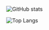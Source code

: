 ![GitHub stats](https://github-readme-stats.vercel.app/api?username=404kuso&theme=material-palenight&show_icons=true)


![Top Langs](https://github-readme-stats.vercel.app/api/top-langs/?username=404kuso&theme=material-palenight)
<!--
**404kuso/404kuso** is a ✨ _special_ ✨ repository because its `README.md` (this file) appears on your GitHub profile.

